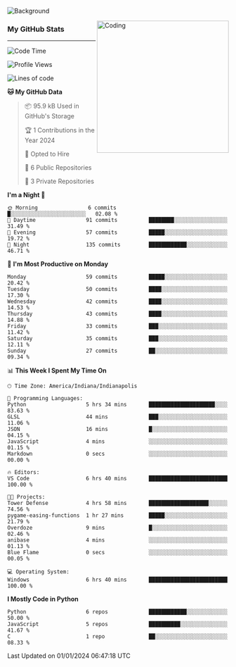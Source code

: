 ![Background](https://github.com/Nguyen-Noah/Nguyen-Noah/assets/112649680/f5d2296f-0508-400c-abcf-47c085708a2a)

<img align="right" alt="Coding" width="300" src="https://cdn.dribbble.com/users/1277312/screenshots/14733298/media/39b1045e593737587dd60e42c8422d1f.gif" >

### My GitHub Stats
---
<!--START_SECTION:waka-->
![Code Time](http://img.shields.io/badge/Code%20Time-6%20hrs%2040%20mins-blue)

![Profile Views](http://img.shields.io/badge/Profile%20Views-145-blue)

![Lines of code](https://img.shields.io/badge/From%20Hello%20World%20I%27ve%20Written-70.9%20thousand%20lines%20of%20code-blue)

**🐱 My GitHub Data** 

> 📦 95.9 kB Used in GitHub's Storage 
 > 
> 🏆 1 Contributions in the Year 2024
 > 
> 💼 Opted to Hire
 > 
> 📜 6 Public Repositories 
 > 
> 🔑 3 Private Repositories 
 > 
**I'm a Night 🦉** 

```text
🌞 Morning                6 commits           █░░░░░░░░░░░░░░░░░░░░░░░░   02.08 % 
🌆 Daytime                91 commits          ████████░░░░░░░░░░░░░░░░░   31.49 % 
🌃 Evening                57 commits          █████░░░░░░░░░░░░░░░░░░░░   19.72 % 
🌙 Night                  135 commits         ████████████░░░░░░░░░░░░░   46.71 % 
```
📅 **I'm Most Productive on Monday** 

```text
Monday                   59 commits          █████░░░░░░░░░░░░░░░░░░░░   20.42 % 
Tuesday                  50 commits          ████░░░░░░░░░░░░░░░░░░░░░   17.30 % 
Wednesday                42 commits          ████░░░░░░░░░░░░░░░░░░░░░   14.53 % 
Thursday                 43 commits          ████░░░░░░░░░░░░░░░░░░░░░   14.88 % 
Friday                   33 commits          ███░░░░░░░░░░░░░░░░░░░░░░   11.42 % 
Saturday                 35 commits          ███░░░░░░░░░░░░░░░░░░░░░░   12.11 % 
Sunday                   27 commits          ██░░░░░░░░░░░░░░░░░░░░░░░   09.34 % 
```


📊 **This Week I Spent My Time On** 

```text
🕑︎ Time Zone: America/Indiana/Indianapolis

💬 Programming Languages: 
Python                   5 hrs 34 mins       █████████████████████░░░░   83.63 % 
GLSL                     44 mins             ███░░░░░░░░░░░░░░░░░░░░░░   11.06 % 
JSON                     16 mins             █░░░░░░░░░░░░░░░░░░░░░░░░   04.15 % 
JavaScript               4 mins              ░░░░░░░░░░░░░░░░░░░░░░░░░   01.15 % 
Markdown                 0 secs              ░░░░░░░░░░░░░░░░░░░░░░░░░   00.00 % 

🔥 Editors: 
VS Code                  6 hrs 40 mins       █████████████████████████   100.00 % 

🐱‍💻 Projects: 
Tower Defense            4 hrs 58 mins       ███████████████████░░░░░░   74.56 % 
pygame-easing-functions  1 hr 27 mins        █████░░░░░░░░░░░░░░░░░░░░   21.79 % 
Overdoze                 9 mins              █░░░░░░░░░░░░░░░░░░░░░░░░   02.46 % 
anibase                  4 mins              ░░░░░░░░░░░░░░░░░░░░░░░░░   01.13 % 
Blue Flame               0 secs              ░░░░░░░░░░░░░░░░░░░░░░░░░   00.05 % 

💻 Operating System: 
Windows                  6 hrs 40 mins       █████████████████████████   100.00 % 
```

**I Mostly Code in Python** 

```text
Python                   6 repos             ████████████░░░░░░░░░░░░░   50.00 % 
JavaScript               5 repos             ██████████░░░░░░░░░░░░░░░   41.67 % 
C                        1 repo              ██░░░░░░░░░░░░░░░░░░░░░░░   08.33 % 
```




 Last Updated on 01/01/2024 06:47:18 UTC
<!--END_SECTION:waka-->

<!--
**Nguyen-Noah/Nguyen-Noah** is a ✨ _special_ ✨ repository because its `README.md` (this file) appears on your GitHub profile.

Here are some ideas to get you started:

- 🔭 I’m currently working on ...
- 🌱 I’m currently learning ...
- 👯 I’m looking to collaborate on ...
- 🤔 I’m looking for help with ...
- 💬 Ask me about ...
- 📫 How to reach me: ...
- 😄 Pronouns: ...
- ⚡ Fun fact: ...
-->
